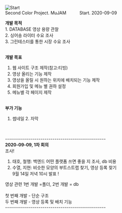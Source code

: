 ![Start](https://user-images.githubusercontent.com/48445082/92608454-5926a880-f2f0-11ea-9134-43c05b3782de.png)
<br>Second Color Project. MuJAM &nbsp; &nbsp; &nbsp; &nbsp; &nbsp; Start. 2020-09-09<br>

<b>개발 목적</b>
<br>1. DATABASE 영상 용량 관찰
<br>2. 싱어송 라이터 수요 조사
<br>3. 그린테스터를 통한 시장 수요 조사<br><br>
  
<b>개발 목표</b>
1. 웹 사이트 구조 제작(참고:티빙)<br>
2. 영상 올리는 기능 제작 <br>
3. 영상을 올릴 시 원하는 위치에 배치되는 기능 제작<br>
4. 회원가입 및 메뉴 별 권하 설정<br>
5. 메뉴별 각 페이지 제작
<br><br>
  
<b>부가 기능</b><br>
1. 썸네일 2. 자막

<br><br>
  ---------------------------------------------------<br>
<b>2020-09-09, 1차 회의</b><br>
조사!<br>
1. 태호, 철행: 백엔드 어떤 플랫폼 쓰면 좋을 지 조사, db 비용 <br>
2. 수열, 지현: 비슷한 모양의 부트스트랩 찾기, 영상 등록 찾기<br>
9월 14일 저녁 10시 발표 ! <br>

영상 관련
1번 개발 =폴더,
2번 개발 = db <br><br>
첫 번째 개발 - 단순 구조<br>
두 번째 개발 - 영상 등록 및 배치 기능 <br>
---------------------------------------------------<br>
